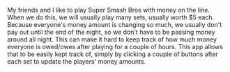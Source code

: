 My friends and I like to play Super Smash Bros with money on the line. When we do this, we will usually play many sets, usually worth $5 each. Because everyone's money amount is changing so much, we usually don't pay out until the end of the night, so we don't have to be passing money around all night. This can make it hard to keep track of how much money everyone is owed/owes after playing for a couple of hours. This app allows that to be easily kept track of, simply by clicking a couple of buttons after each set to update the players' money amounts. 
